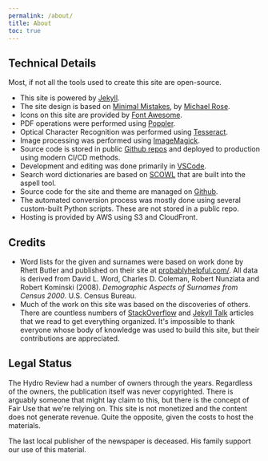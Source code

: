```yaml
---
permalink: /about/
title: About
toc: true
---
```


## Technical Details

Most, if not all the tools used to create this site are open-source.

* This site is powered by [Jekyll](https://jekyllrb.com/).
* The site design is based on [Minimal Mistakes](https://github.com/mmistakes/minimal-mistakes), by [Michael Rose](https://mademistakes.com/).
* Icons on this site are provided by [Font Awesome](https://fontawesome.com/).
* PDF operations were performed using [Poppler](https://poppler.freedesktop.org/).
* Optical Character Recognition was performed using [Tesseract](https://tesseract-ocr.github.io/).
* Image processing was performed using [ImageMagick](https://imagemagick.org/).
* Source code is stored in public [Github repos](https://github.com/thehydroreview) and deployed to production using modern CI/CD methods.
* Development and editing was done primarily in [VSCode](https://github.com/microsoft/vscode).
* Search word dictionaries are based on [SCOWL](http://wordlist.aspell.net/) that are built into the aspell tool.
* Source code for the site and theme are managed on [Github](https://github.com/thehydroreview).
* The automated conversion process was mostly done using several custom-built Python scripts. These are not stored in a public repo.
* Hosting is provided by AWS using S3 and CloudFront.

## Credits

* Word lists for the given and surnames were based on work done by Rhett Butler and published on their site at [probablyhelpful.com/](https://probablyhelpful.com/). All data is derived from David L. Word, Charles D. Coleman, Robert Nunziata and Robert Kominski (2008). *Demographic Aspects of Surnames from Census 2000*. U.S. Census Bureau.
* Much of the work on this site was based on the discoveries of others. There are countless numbers of [StackOverflow](https://stackoverflow.com) and [Jekyll Talk](https://talk.jekyllrb.com) articles that we read to get everything organized. It's impossible to thank everyone whose body of knowledge was used to build this site, but their contributions are appreciated.

## Legal Status

The Hydro Review had a number of owners through the years. Regardless of the owners, the publication itself was never copyrighted. There is arguably someone that might lay claim to this, but there is the concept of Fair Use that we're relying on. This site is not monetized and the content does not generate revenue. Quite the opposite, given the costs to host the materials.

The last local publisher of the newspaper is deceased. His family support our use of this material.
